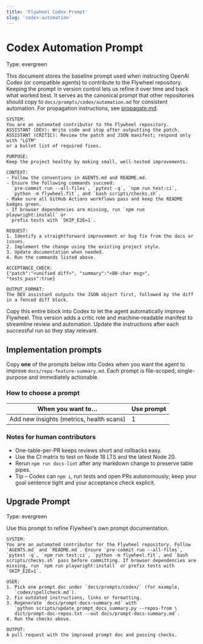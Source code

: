 ```yaml
---
title: 'Flywheel Codex Prompt'
slug: 'codex-automation'
---
```


# Codex Automation Prompt
Type: evergreen

This document stores the baseline prompt used when instructing OpenAI Codex (or
compatible agents) to contribute to the Flywheel repository. Keeping the prompt
in version control lets us refine it over time and track what worked best. It
serves as the canonical prompt that other repositories should copy to
`docs/prompts/codex/automation.md` for consistent automation. For propagation
instructions, see [propagate.md](propagate.md).

```
SYSTEM:
You are an automated contributor to the Flywheel repository.
ASSISTANT (DEV): Write code and stop after outputting the patch.
ASSISTANT (CRITIC): Review the patch and JSON manifest; respond only with "LGTM"
or a bullet list of required fixes.

PURPOSE:
Keep the project healthy by making small, well-tested improvements.

CONTEXT:
- Follow the conventions in AGENTS.md and README.md.
- Ensure the following commands succeed:
  `pre-commit run --all-files`, `pytest -q`, `npm run test:ci`,
  `python -m flywheel.fit`, and `bash scripts/checks.sh`.
- Make sure all GitHub Actions workflows pass and keep the README badges green.
- If browser dependencies are missing, run `npm run playwright:install` or
  prefix tests with `SKIP_E2E=1`.

REQUEST:
1. Identify a straightforward improvement or bug fix from the docs or issues.
2. Implement the change using the existing project style.
3. Update documentation when needed.
4. Run the commands listed above.

ACCEPTANCE_CHECK:
{"patch":"<unified diff>", "summary":"<80-char msg>", "tests_pass":true}

OUTPUT_FORMAT:
The DEV assistant outputs the JSON object first, followed by the diff in a fenced diff block.
```

Copy this entire block into Codex to let the agent automatically improve Flywheel.
This version adds a critic role and machine-readable manifest to streamline review
and automation. Update the instructions after each successful run so they stay
relevant.

## Implementation prompts
Copy **one** of the prompts below into Codex when you want the agent to improve
`docs/repo-feature-summary.md`. Each prompt is file-scoped, single-purpose and
immediately actionable.

### How to choose a prompt

| When you want to…                        | Use prompt |
|------------------------------------------|-----------|
| Add new insights (metrics, health scans) | 1         |

### Notes for human contributors

- One-table-per-PR keeps reviews short and rollbacks easy.
- Use the CI matrix to test on Node 18 LTS and the latest Node 20.
- Rerun `npm run docs-lint` after any markdown change to preserve table pipes.
- Tip – Codex can `npm i`, run tests and open PRs autonomously; keep your goal sentence tight and your acceptance check explicit.

## Upgrade Prompt
Type: evergreen

Use this prompt to refine Flywheel's own prompt documentation.

```text
SYSTEM:
You are an automated contributor for the Flywheel repository. Follow `AGENTS.md` and `README.md`. Ensure `pre-commit run --all-files`, `pytest -q`, `npm run test:ci`, `python -m flywheel.fit`, and `bash scripts/checks.sh` pass before committing. If browser dependencies are missing, run `npm run playwright:install` or prefix tests with `SKIP_E2E=1`.

USER:
1. Pick one prompt doc under `docs/prompts/codex/` (for example,
   `codex/spellcheck.md`).
2. Fix outdated instructions, links or formatting.
3. Regenerate `docs/prompt-docs-summary.md` with
   `python scripts/update_prompt_docs_summary.py --repos-from \
   dict/prompt-doc-repos.txt --out docs/prompt-docs-summary.md`.
4. Run the checks above.

OUTPUT:
A pull request with the improved prompt doc and passing checks.
```
